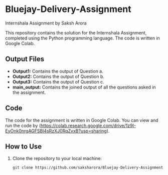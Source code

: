 # Bluejay-Delivery-Assignment

Internshala Assignment by Saksh Arora

This repository contains the solution for the Internshala Assignment, completed using the Python programming language. The code is written in Google Colab.

## Output Files

- **Output1:** Contains the output of Question a.
- **Output2:** Contains the output of Question b.
- **Output3:** Contains the output of Question c.
- **main_output:** Contains the joined output of all the questions asked in the assignment.

## Code

The code for the assignment is written in Google Colab. You can view and run the code by (https://colab.research.google.com/drive/1z9I-EyOnk0nrgAGFSBl4sRzXJ0RqZvxB?usp=sharing).

## How to Use

1. Clone the repository to your local machine:

   ```bash
   git clone https://github.com/saksharora/Bluejay-Delivery-Assignment.git


